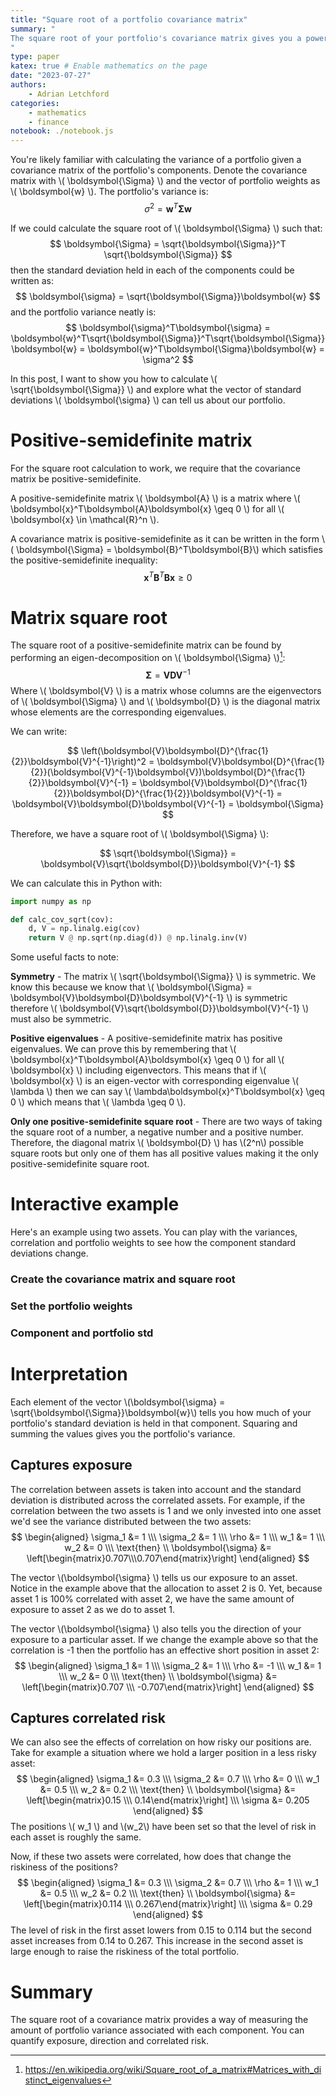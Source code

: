 ```yaml
---
title: "Square root of a portfolio covariance matrix"
summary: "
The square root of your portfolio's covariance matrix gives you a powerful way of understanding where your portfolio variance is coming from. Here I show how to calculate the square root and provide an interactive example to explore how it works.
"
type: paper
katex: true # Enable mathematics on the page
date: "2023-07-27"
authors:
    - Adrian Letchford
categories:
    - mathematics
    - finance
notebook: ./notebook.js
---
```


You're likely familiar with calculating the variance of a portfolio given a covariance matrix of the portfolio's components. Denote the covariance matrix with \\( \boldsymbol{\Sigma} \\) and the vector of portfolio weights as \\( \boldsymbol{w} \\). The portfolio's variance is:
$$
\sigma^2 = \boldsymbol{w}^T\boldsymbol{\Sigma}\boldsymbol{w}
$$

If we could calculate the square root of \\( \boldsymbol{\Sigma} \\) such that:
$$
\boldsymbol{\Sigma} = \sqrt{\boldsymbol{\Sigma}}^T \sqrt{\boldsymbol{\Sigma}}
$$
then the standard deviation held in each of the components could be written as:
$$
\boldsymbol{\sigma} = \sqrt{\boldsymbol{\Sigma}}\boldsymbol{w}
$$
and the portfolio variance neatly is:
$$
\boldsymbol{\sigma}^T\boldsymbol{\sigma}
= \boldsymbol{w}^T\sqrt{\boldsymbol{\Sigma}}^T\sqrt{\boldsymbol{\Sigma}}\boldsymbol{w}
= \boldsymbol{w}^T\boldsymbol{\Sigma}\boldsymbol{w}
= \sigma^2
$$

In this post, I want to show you how to calculate \\( \sqrt{\boldsymbol{\Sigma}} \\) and explore what the vector of standard deviations \\( \boldsymbol{\sigma} \\) can tell us about our portfolio.

# Positive-semidefinite matrix

For the square root calculation to work, we require that the covariance matrix be positive-semidefinite.

A positive-semidefinite matrix \\( \boldsymbol{A} \\) is a matrix where \\( \boldsymbol{x}^T\boldsymbol{A}\boldsymbol{x} \geq 0 \\) for all \\( \boldsymbol{x} \in \mathcal{R}^n \\).

A covariance matrix is positive-semidefinite as it can be written in the form \\( \boldsymbol{\Sigma} = \boldsymbol{B}^T\boldsymbol{B}\\) which satisfies the positive-semidefinite inequality:
$$
\boldsymbol{x}^T\boldsymbol{B}^T\boldsymbol{B}\boldsymbol{x} \geq 0
$$

# Matrix square root

The square root of a positive-semidefinite matrix can be found by performing an eigen-decomposition on \\( \boldsymbol{\Sigma} \\)[^1]:
$$
\boldsymbol{\Sigma} = \boldsymbol{V}\boldsymbol{D}\boldsymbol{V}^{-1}
$$
Where \\( \boldsymbol{V} \\) is a matrix whose columns are the eigenvectors of \\( \boldsymbol{\Sigma} \\) and \\( \boldsymbol{D} \\) is the diagonal matrix whose elements are the corresponding eigenvalues.

We can write:

$$
\left(\boldsymbol{V}\boldsymbol{D}^{\frac{1}{2}}\boldsymbol{V}^{-1}\right)^2
= \boldsymbol{V}\boldsymbol{D}^{\frac{1}{2}}(\boldsymbol{V}^{-1}\boldsymbol{V})\boldsymbol{D}^{\frac{1}{2}}\boldsymbol{V}^{-1}
= \boldsymbol{V}\boldsymbol{D}^{\frac{1}{2}}\boldsymbol{D}^{\frac{1}{2}}\boldsymbol{V}^{-1}
= \boldsymbol{V}\boldsymbol{D}\boldsymbol{V}^{-1}
= \boldsymbol{\Sigma}
$$

Therefore, we have a square root of \\( \boldsymbol{\Sigma} \\):

$$
\sqrt{\boldsymbol{\Sigma}} = \boldsymbol{V}\sqrt{\boldsymbol{D}}\boldsymbol{V}^{-1}
$$

We can calculate this in Python with:

```python
import numpy as np

def calc_cov_sqrt(cov):
    d, V = np.linalg.eig(cov)
    return V @ np.sqrt(np.diag(d)) @ np.linalg.inv(V)
```

Some useful facts to note:

**Symmetry** - The matrix \\( \sqrt{\boldsymbol{\Sigma}} \\) is symmetric. We know this because we know that \\( \boldsymbol{\Sigma} = \boldsymbol{V}\boldsymbol{D}\boldsymbol{V}^{-1} \\) is symmetric therefore \\( \boldsymbol{V}\sqrt{\boldsymbol{D}}\boldsymbol{V}^{-1} \\) must also be symmetric.

**Positive eigenvalues** - A positive-semidefinite matrix has positive eigenvalues. We can prove this by remembering that \\( \boldsymbol{x}^T\boldsymbol{A}\boldsymbol{x} \geq 0 \\) for all \\( \boldsymbol{x} \\) including eigenvectors. This means that if \\( \boldsymbol{x} \\) is an eigen-vector with corresponding eigenvalue \\( \lambda \\) then we can say \\( \lambda\boldsymbol{x}^T\boldsymbol{x} \geq 0 \\) which means that \\( \lambda \geq 0 \\).

**Only one positive-semidefinite square root** - There are two ways of taking the square root of a number, a negative number and a positive number. Therefore, the diagonal matrix \\( \boldsymbol{D} \\) has \\(2^n\\) possible square roots but only one of them has all positive values making it the only positive-semidefinite square root.

<feature>

# Interactive example

Here's an example using two assets. You can play with the variances, correlation and portfolio weights to see how the component standard deviations change.

### Create the covariance matrix and square root

<div class="row align-items-center">
    <div class="col-12 col-md-6">
        <cell id="cov_matrix"></cell>
    </div>
    <div class="col-12 col-md-6">
        <cell id="viewof_std1"></cell>
        <cell id="viewof_std2"></cell>
        <cell id="viewof_rho"></cell>
    </div>
</div>

### Set the portfolio weights

<div class="row align-items-center">
    <div class="col-12 col-md-6">
        <cell id="w_vector"></cell>
    </div>
    <div class="col-12 col-md-6">
        <cell id="viewof_w1"></cell>
        <cell id="viewof_w2"></cell>
    </div>
</div>

### Component and portfolio std

<div class="row">
    <div class="col-12 col-md-6">
        <cell id="component_std"></cell>
    </div>
</div>

</feature>

# Interpretation

Each element of the vector \\(\boldsymbol{\sigma} = \sqrt{\boldsymbol{\Sigma}}\boldsymbol{w}\\) tells you how much of your portfolio's standard deviation is held in that component. Squaring and summing the values gives you the portfolio's variance.

## Captures exposure

The correlation between assets is taken into account and the standard deviation is distributed across the correlated assets. For example, if the correlation between the two assets is 1 and we only invested into one asset we'd see the variance distributed between the two assets:
$$
\begin{aligned}
\sigma_1 &= 1 \\\
\sigma_2 &= 1 \\\
\rho &= 1 \\\
w_1 &= 1 \\\
w_2 &= 0 \\\
\text{then} \\ \boldsymbol{\sigma} &= \left[\begin{matrix}0.707\\\0.707\end{matrix}\right]
\end{aligned}
$$

The vector \\(\boldsymbol{\sigma} \\) tells us our exposure to an asset. Notice in the example above that the allocation to asset 2 is 0. Yet, because asset 1 is 100% correlated with asset 2, we have the same amount of exposure to asset 2 as we do to asset 1.

The vector \\(\boldsymbol{\sigma} \\) also tells you the direction of your exposure to a particular asset. If we change the example above so that the correlation is -1 then the portfolio has an effective short position in asset 2:
$$
\begin{aligned}
\sigma_1 &= 1 \\\
\sigma_2 &= 1 \\\
\rho &= -1 \\\
w_1 &= 1 \\\
w_2 &= 0 \\\
\text{then} \\ \boldsymbol{\sigma} &= \left[\begin{matrix}0.707 \\\ -0.707\end{matrix}\right]
\end{aligned}
$$

## Captures correlated risk

We can also see the effects of correlation on how risky our positions are. Take for example a situation where we hold a larger position in a less risky asset:
$$
\begin{aligned}
\sigma_1 &= 0.3 \\\
\sigma_2 &= 0.7 \\\
\rho &= 0 \\\
w_1 &= 0.5 \\\
w_2 &= 0.2 \\\
\text{then} \\ \boldsymbol{\sigma} &= \left[\begin{matrix}0.15 \\\ 0.14\end{matrix}\right] \\\
\sigma &= 0.205
\end{aligned}
$$
The positions \\( w_1 \\) and \\(w_2\\) have been set so that the level of risk in each asset is roughly the same.

Now, if these two assets were correlated, how does that change the riskiness of the positions?
$$
\begin{aligned}
\sigma_1 &= 0.3 \\\
\sigma_2 &= 0.7 \\\
\rho &= 1 \\\
w_1 &= 0.5 \\\
w_2 &= 0.2 \\\
\text{then} \\ \boldsymbol{\sigma} &= \left[\begin{matrix}0.114 \\\ 0.267\end{matrix}\right] \\\
\sigma &= 0.29
\end{aligned}
$$
The level of risk in the first asset lowers from 0.15 to 0.114 but the second asset increases from 0.14 to 0.267. This increase in the second asset is large enough to raise the riskiness of the total portfolio.

# Summary

The square root of a covariance matrix provides a way of measuring the amount of portfolio variance associated with each component. You can quantify exposure, direction and correlated risk.

[^1]: https://en.wikipedia.org/wiki/Square_root_of_a_matrix#Matrices_with_distinct_eigenvalues
